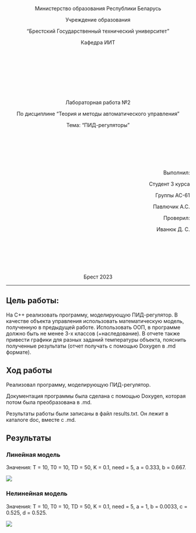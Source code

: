 <p align="center"> Министерство образования Республики Беларусь</p>
<p align="center">Учреждение образования</p>
<p align="center">“Брестский Государственный технический университет”</p>
<p align="center">Кафедра ИИТ</p>
<br><br><br><br><br><br><br>
<p align="center">Лабораторная работа №2</p>
<p align="center">По дисциплине “Теория и методы автоматического управления”</p>
<p align="center">Тема: “ПИД-регуляторы”</p>
<br><br><br><br><br>
<p align="right">Выполнил:</p>
<p align="right">Студент 3 курса</p>
<p align="right">Группы АС-61</p>
<p align="right">Павлючик А.С.</p>
<p align="right">Проверил:</p>
<p align="right">Иванюк Д. С.</p>
<br><br><br><br><br>
<p align="center">Брест 2023</p>

---

## Цель работы:



На C++ реализовать программу, моделирующую ПИД-регулятор.                     В качестве объекта управления использовать математическую модель, полученную в предыдущей работе. 
                           Использовать ООП, в программе должно быть не менее 3-х классов (+наследование).                 В отчете также привести графики для разных заданий температуры объекта, пояснить полученные результаты (отчет получать с помощью Doxygen в .md формате).  


## Ход работы  
Реализовал программу, моделирующую ПИД-регулятор.                 

Документация программы была сделана с помощью Doxygen, которая потом была преобразована в .md.  

  
  
   Результаты работы были записаны в файл results.txt. Он лежит в каталоге doc, вместе с .md.


## Результаты 


### Линейная модель




Значения: T = 10, T0 = 10, TD = 50, K = 0.1, need = 5, a = 0.333, b = 0.667.



![](../../images/Linear_Lab2.png)





### Нелинейная модель


 
  
   
   Значения: T = 10, T0 = 10, TD = 50, K = 0.1, need = 5, a = 1, b = 0.0033, c = 0.525, d = 0.525.

![](../../images/Nonlinear_Lab2.png)